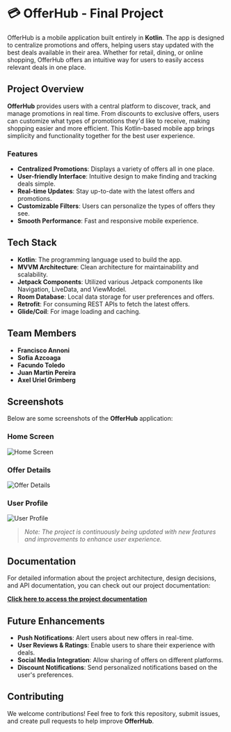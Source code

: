 # 💳 OfferHub - Final Project

OfferHub is a mobile application built entirely in **Kotlin**. The app is designed to centralize promotions and offers, helping users stay updated with the best deals available in their area. Whether for retail, dining, or online shopping, OfferHub offers an intuitive way for users to easily access relevant deals in one place.

## Project Overview

**OfferHub** provides users with a central platform to discover, track, and manage promotions in real time. From discounts to exclusive offers, users can customize what types of promotions they'd like to receive, making shopping easier and more efficient. This Kotlin-based mobile app brings simplicity and functionality together for the best user experience.

### Features
- **Centralized Promotions**: Displays a variety of offers all in one place.
- **User-friendly Interface**: Intuitive design to make finding and tracking deals simple.
- **Real-time Updates**: Stay up-to-date with the latest offers and promotions.
- **Customizable Filters**: Users can personalize the types of offers they see.
- **Smooth Performance**: Fast and responsive mobile experience.

## Tech Stack
- **Kotlin**: The programming language used to build the app.
- **MVVM Architecture**: Clean architecture for maintainability and scalability.
- **Jetpack Components**: Utilized various Jetpack components like Navigation, LiveData, and ViewModel.
- **Room Database**: Local data storage for user preferences and offers.
- **Retrofit**: For consuming REST APIs to fetch the latest offers.
- **Glide/Coil**: For image loading and caching.

## Team Members

- **Francisco Annoni**
- **Sofia Azcoaga**
- **Facundo Toledo**
- **Juan Martin Pereira**
- **Axel Uriel Grimberg**

## Screenshots

Below are some screenshots of the **OfferHub** application:

### Home Screen
![Home Screen](insert-link-to-screenshot)

### Offer Details
![Offer Details](insert-link-to-screenshot)

### User Profile
![User Profile](insert-link-to-screenshot)

> *Note: The project is continuously being updated with new features and improvements to enhance user experience.*

## Documentation

For detailed information about the project architecture, design decisions, and API documentation, you can check out our project documentation:

[**Click here to access the project documentation**](https://docs.google.com/document/d/1sHzieSJsoFeI-snZNbIES4yhVpl9YU6w/edit?usp=sharing&ouid=102602029413091202755&rtpof=true&sd=true)

## Future Enhancements
- **Push Notifications**: Alert users about new offers in real-time.
- **User Reviews & Ratings**: Enable users to share their experience with deals.
- **Social Media Integration**: Allow sharing of offers on different platforms.
- **Discount Notifications**: Send personalized notifications based on the user's preferences.

## Contributing

We welcome contributions! Feel free to fork this repository, submit issues, and create pull requests to help improve **OfferHub**.
